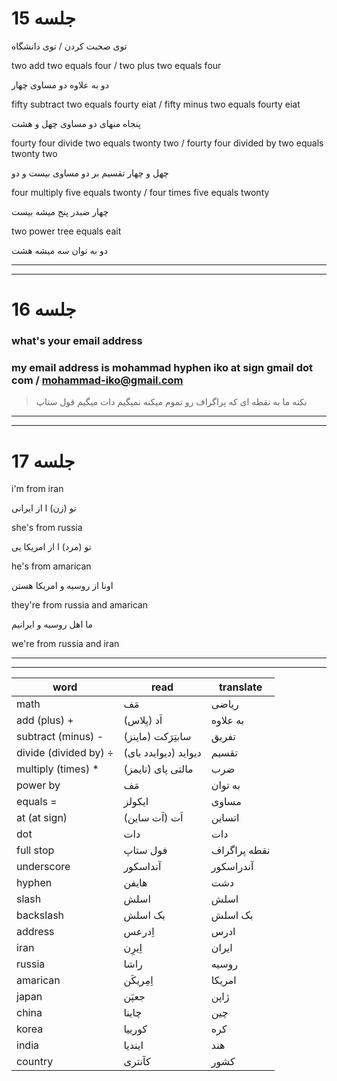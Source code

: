 
# جلسه 15

توی صحبت کردن / توی دانشگاه

two add two equals four / two plus two equals four

دو به علاوه دو مساوی چهار

fifty subtract two equals fourty eiat / fifty minus two equals fourty eiat

پنجاه منهای دو مساوی چهل و هشت

fourty four divide two equals twonty two / fourty four divided by two equals twonty two

چهل و چهار تقسیم بر دو مساوی بیست و دو

four multiply five equals twonty / four times five equals twonty

چهار ضبدر پنج میشه بیست

two power tree equals eait

دو به توان سه میشه هشت

---
---
# جلسه 16

### what's your email address

### my email address is mohammad hyphen iko at sign gmail dot com / mohammad-iko@gmail.com

> نکته ما به نقطه ای که پراگراف رو تموم میکنه نمیگیم دات میگیم فول ستاپ

---
---
# جلسه 17

i'm from iran 

تو (زن) ا از ایرانی

she's from russia

تو (مرد) ا از امریکا یی

he's from amarican

اونا از روسیه و امریکا هستن

they're from russia and amarican

ما اهل روسیه و ایرانیم

we're from russia and iran

---
---
| word | read | translate |
| ---- | ---- | --------- |
| math | مَف | ریاضی |
| add (plus) + | اَد (پلاس) | به علاوه |
| subtract (minus) - | سابتِرَکت (ماینز) | تفریق |
| divide (divided by) ÷ | دیواید (دیوایدد بای) | تقسیم |
| multiply (times) * | مالتی پای (تایمز) | ضرب |
| power by | مَف | به توان |
| equals = | ایکولز | مساوی |
| at (at sign) | اَت (اَت ساین) | اتساین |
| dot | دات | دات |
| full stop | فول ستاپ | نقطه پراگراف |
| underscore | آنداسکور | آندراسکور |
| hyphen | هایفن | دشت |
| slash | اسلش | اسلش |
| backslash | بک اسلش | بک اسلش |
| address | اِدرعس | ادرس |
| iran | اِیرِن | ایران |
| russia | راشا | روسیه |
| amarican | اِمِریکَن | امریکا |
| japan | جعپَن | ژاپن |
| china | چاینا | چین |
| korea | کورییا | کره |
| india | ایندیا | هند |
| country | کآنتری | کشور |